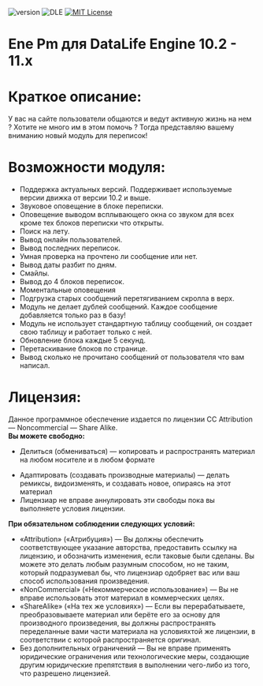 ![version](https://img.shields.io/badge/version-1.0-red.svg?style=flat-square "Version")
![DLE](https://img.shields.io/badge/DLE-10.2_--_11.x_(UTF--8)-green.svg?style=flat-square "DLE Version")
[![MIT License](https://img.shields.io/badge/license-CC_BY--NC--SA_3.0-blue.svg?style=flat-square)](https://github.com/Gameerr/Ene-Pm/blob/master/LICENSE)

# Ene Pm для DataLife Engine 10.2 - 11.x

# Краткое описание:
У вас на сайте пользователи общаются и ведут активную жизнь на нем ? Хотите не много им в этом помочь ? Тогда представляю вашему вниманию новый модуль для переписок!

# Возможности модуля:
- Поддержка актуальных версий. Поддерживает используемые версии движка от версии 10.2 и выше.
- Звуковое оповещение в блоке переписки.
- Оповещение выводом всплывающего окна со звуком для всех кроме тех блоков переписки что открыты.
- Поиск на лету.
- Вывод онлайн пользователей.
- Вывод последних переписок.
- Умная проверка на прочтено ли сообщение или нет.
- Вывод даты разбит по дням.
- Смайлы.
- Вывод до 4 блоков переписок.
- Моментальные оповещения
- Подгрузка старых сообщений перетягиванием скролла в верх.
- Модуль не делает дублей сообщений. Каждое сообщение добавляется только раз в базу!
- Модуль не использует стандартную таблицу сообщений, он создает свою таблицу и работает только с ней.
- Обновление блока каждые 5 секунд.
- Перетаскивание блоков по странице.
- Вывод сколько не прочитано сообщений от пользователя что вам написал.

# Лицензия:
Данное программное обеспечение издается по лицензии CC Attribution — Noncommercial — Share Alike.<br/>
<b>Вы можете свободно:</b><ul><li>Делиться (обмениваться) — копировать и распространять материал на любом носителе и в любом формате</li>
<li>Адаптировать (создавать производные материалы) — делать ремиксы, видоизменять, и создавать новое, опираясь на этот материал</li>
<li>Лицензиар не вправе аннулировать эти свободы пока вы выполняете условия лицензии.</li>
</ul>
<b>При обязательном соблюдении следующих условий:</b><ul>
<li>«Attribution» («Атрибуция») — Вы должны обеспечить соответствующее указание авторства, предоставить ссылку на лицензию, и обозначить изменения, если таковые были сделаны. Вы можете это делать любым разумным способом, но не таким, который подразумевал бы, что лицензиар одобряет вас или ваш способ использования произведения.</li>
<li>«NonCommercial» («Некоммерческое использование») — Вы не вправе использовать этот материал в коммерческих целях.</li>
<li>«ShareAlike» («На тех же условиях») — Если вы перерабатываете, преобразовываете материал или берёте его за основу для производного произведения, вы должны распространять переделанные вами части материала на условияхтой же лицензии, в соответствии с которой распространяется оригинал.</li>
<li>Без дополнительных ограничений — Вы не вправе применять юридические ограничения или технологические меры, создающие другим юридические препятствия в выполнении чего-либо из того, что разрешено лицензией.</li>
</ul>
